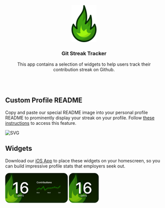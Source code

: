 <div align="center">
  <img src="assets/logo.svg" width="80">
  <h3 align="center">
    Git Streak Tracker
  </h3>
  <p align="center">
    This app contains a selection of widgets to help users track their contribution streak on Github.
  </p>
</div>

</br>

</br>

## Custom Profile README
Copy and paste our special README image into your personal profile README to prominently display your streak on your profile.
Follow [these instructions]() to access this feature.

![SVG](https://git-streak-tracker.herokuapp.com/api/markdown_image/gibsonbailey)

## Widgets
Download our [iOS App]() to place these widgets on your homescreen, so you can build impressive profile stats that employers seek out.

<img src="assets/widget.png" width="200">

<img src="assets/widget_small.png" width="95">


